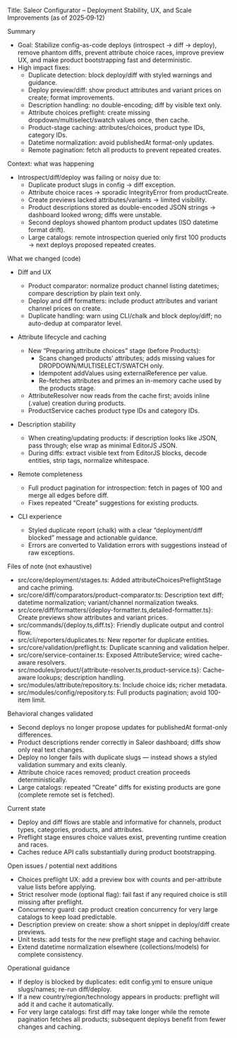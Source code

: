 Title: Saleor Configurator – Deployment Stability, UX, and Scale Improvements (as of 2025‑09‑12)

Summary
- Goal: Stabilize config-as-code deploys (introspect → diff → deploy), remove phantom diffs, prevent attribute choice races, improve preview UX, and make product bootstrapping fast and deterministic.
- High impact fixes:
  - Duplicate detection: block deploy/diff with styled warnings and guidance.
  - Deploy preview/diff: show product attributes and variant prices on create; format improvements.
  - Description handling: no double-encoding; diff by visible text only.
  - Attribute choices preflight: create missing dropdown/multiselect/swatch values once, then cache.
  - Product-stage caching: attributes/choices, product type IDs, category IDs.
  - Datetime normalization: avoid publishedAt format-only updates.
  - Remote pagination: fetch all products to prevent repeated creates.

Context: what was happening
- Introspect/diff/deploy was failing or noisy due to:
  - Duplicate product slugs in config → diff exception.
  - Attribute choice races → sporadic IntegrityError from productCreate.
  - Create previews lacked attributes/variants → limited visibility.
  - Product descriptions stored as double-encoded JSON strings → dashboard looked wrong; diffs were unstable.
  - Second deploys showed phantom product updates (ISO datetime format drift).
  - Large catalogs: remote introspection queried only first 100 products → next deploys proposed repeated creates.

What we changed (code)
- Diff and UX
  - Product comparator: normalize product channel listing datetimes; compare description by plain text only.
  - Deploy and diff formatters: include product attributes and variant channel prices on create.
  - Duplicate handling: warn using CLI/chalk and block deploy/diff; no auto-dedup at comparator level.

- Attribute lifecycle and caching
  - New “Preparing attribute choices” stage (before Products):
    - Scans changed products’ attributes; adds missing values for DROPDOWN/MULTISELECT/SWATCH only.
    - Idempotent addValues using externalReference per value.
    - Re-fetches attributes and primes an in-memory cache used by the products stage.
  - AttributeResolver now reads from the cache first; avoids inline (.value) creation during products.
  - ProductService caches product type IDs and category IDs.

- Description stability
  - When creating/updating products: if description looks like JSON, pass through; else wrap as minimal EditorJS JSON.
  - During diffs: extract visible text from EditorJS blocks, decode entities, strip tags, normalize whitespace.

- Remote completeness
  - Full product pagination for introspection: fetch in pages of 100 and merge all edges before diff.
  - Fixes repeated “Create” suggestions for existing products.

- CLI experience
  - Styled duplicate report (chalk) with a clear “deployment/diff blocked” message and actionable guidance.
  - Errors are converted to Validation errors with suggestions instead of raw exceptions.

Files of note (not exhaustive)
- src/core/deployment/stages.ts: Added attributeChoicesPreflightStage and cache priming.
- src/core/diff/comparators/product-comparator.ts: Description text diff; datetime normalization; variant/channel normalization tweaks.
- src/core/diff/formatters/{deploy-formatter.ts,detailed-formatter.ts}: Create previews show attributes and variant prices.
- src/commands/{deploy.ts,diff.ts}: Friendly duplicate output and control flow.
- src/cli/reporters/duplicates.ts: New reporter for duplicate entities.
- src/core/validation/preflight.ts: Duplicate scanning and validation helper.
- src/core/service-container.ts: Exposed AttributeService; wired cache-aware resolvers.
- src/modules/product/{attribute-resolver.ts,product-service.ts}: Cache-aware lookups; description handling.
- src/modules/attribute/repository.ts: Include choice ids; richer metadata.
- src/modules/config/repository.ts: Full products pagination; avoid 100-item limit.

Behavioral changes validated
- Second deploys no longer propose updates for publishedAt format-only differences.
- Product descriptions render correctly in Saleor dashboard; diffs show only real text changes.
- Deploy no longer fails with duplicate slugs — instead shows a styled validation summary and exits cleanly.
- Attribute choice races removed; product creation proceeds deterministically.
- Large catalogs: repeated “Create” diffs for existing products are gone (complete remote set is fetched).

Current state
- Deploy and diff flows are stable and informative for channels, product types, categories, products, and attributes.
- Preflight stage ensures choice values exist, preventing runtime creation and races.
- Caches reduce API calls substantially during product bootstrapping.

Open issues / potential next additions
- Choices preflight UX: add a preview box with counts and per-attribute value lists before applying.
- Strict resolver mode (optional flag): fail fast if any required choice is still missing after preflight.
- Concurrency guard: cap product creation concurrency for very large catalogs to keep load predictable.
- Description preview on create: show a short snippet in deploy/diff create previews.
- Unit tests: add tests for the new preflight stage and caching behavior.
- Extend datetime normalization elsewhere (collections/models) for complete consistency.

Operational guidance
- If deploy is blocked by duplicates: edit config.yml to ensure unique slugs/names; re-run diff/deploy.
- If a new country/region/technology appears in products: preflight will add it and cache it automatically.
- For very large catalogs: first diff may take longer while the remote pagination fetches all products; subsequent deploys benefit from fewer changes and caching.

